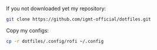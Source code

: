 If you not downloaded yet my repository:

```bash
git clone https://github.com/igmt-official/dotfiles.git
```

Copy my configs:

```bash
cp -r dotfiles/.config/rofi ~/.config
```
